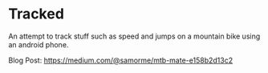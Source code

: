# Tracked

An attempt to track stuff such as speed and jumps on a mountain bike using an android phone.

Blog Post: https://medium.com/@samorme/mtb-mate-e158b2d13c2
